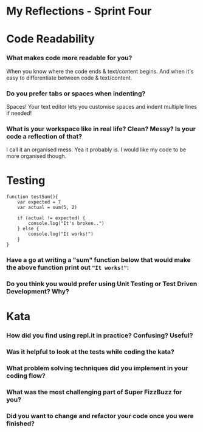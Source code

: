 # My Reflections - Sprint Four 

# Code Readability

### What makes code more readable for you?

When you know where the code ends & text/content begins.
And when it's easy to differentiate between code & text/content.
### Do you prefer tabs or spaces when indenting?

Spaces! Your text editor lets you customise spaces and indent multiple lines if needed!

### What is your workspace like in real life? Clean? Messy? Is your code a reflection of that?

I call it an organised mess. Yea it probably is. I would like my code to be more organised though.


# Testing

```
function testSum(){
    var expected = 7
    var actual = sum(5, 2)

    if (actual != expected) {
        console.log("It's broken..")
    } else {
        console.log("It works!")
    }
}
```
### Have a go at writing a "sum" function below that would make the above function print out `"It works!"`: 



### Do you think you would prefer using Unit Testing or Test Driven Development? Why?




# Kata

### How did you find using repl.it in practice? Confusing? Useful?


### Was it helpful to look at the tests while coding the kata?


### What problem solving techniques did you implement in your coding flow?


### What was the most challenging part of Super FizzBuzz for you?


### Did you want to change and refactor your code once you were finished?

